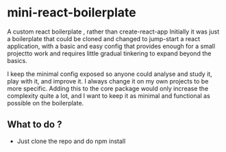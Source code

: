 # mini-react-boilerplate
A custom react boilerplate , rather than create-react-app
Initially it was just a boilerplate that could be cloned and changed to jump-start a react application, with a basic and easy 
config that provides enough for a small projectto work and requires little gradual tinkering to expand beyond the basics.

I keep the minimal config exposed so anyone could analyse and study it, play with it, and improve it.
I always change it on my own projects to be more specific. Adding this to the core package would only increase the complexity 
quite a lot, and I want to keep it as minimal and functional as possible on the boilerplate.

## What to do ?
- Just clone the repo and do npm install

